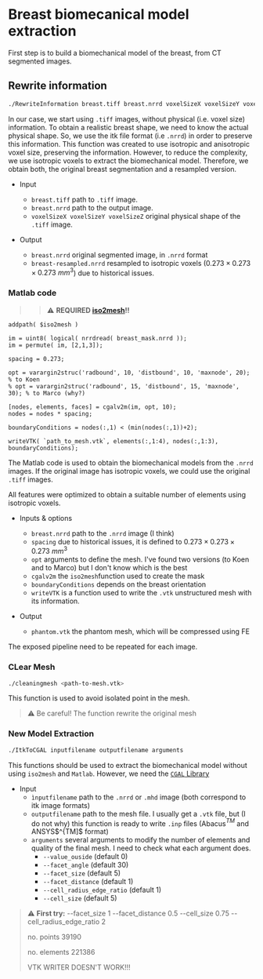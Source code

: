# Breast biomecanical model extraction

First step is to build a biomechanical model of the breast, from CT segmented images.


## Rewrite information

```bash
./RewriteInformation breast.tiff breast.nrrd voxelSizeX voxelSizeY voxelSizeZ
```
 
In our case, we start using `.tiff` images, without physical (i.e. voxel size) information. 
To obtain a realistic breast shape, we need to know the actual physical shape.
So, we use the itk file format (i.e `.nrrd`) in order to preserve this information.
This function was created to use isotropic and anisotropic voxel size, preserving the information.
However, to reduce the complexity, we use isotropic voxels to extract the biomechanical model.
Therefore, we obtain both, the original breast segmentation and a resampled version.

- Input 
  - `breast.tiff` path to `.tiff` image.
  - `breast.nrrd` path to the output image.
  - `voxelSizeX voxelSizeY voxelSizeZ` original physical shape of the `.tiff` image.

- Output
  - `breast.nrrd` original segmented image, in `.nrrd` format
  - `breast-resampled.nrrd` resampled to isotropic voxels ($0.273\times0.273\times0.273~mm^3$) due to historical issues.



### Matlab code

> > :warning: **REQUIRED [iso2mesh](https://github.com/fangq/iso2mesh)!!**
  
```
addpath( $iso2mesh )

im = uint8( logical( nrrdread( breast_mask.nrrd ));
im = permute( im, [2,1,3]);

spacing = 0.273; 

opt = varargin2struc('radbound', 10, 'distbound', 10, 'maxnode', 20); % to Koen
% opt = varargin2struc('radbound', 15, 'distbound', 15, 'maxnode', 30); % to Marco (why?)

[nodes, elements, faces] = cgalv2m(im, opt, 10);
nodes = nodes * spacing;

boundaryConditions = nodes(:,1) < (min(nodes(:,1))+2);

writeVTK( `path_to_mesh.vtk`, elements(:,1:4), nodes(:,1:3), boundaryConditions); 
```

The Matlab code is used to obtain the biomechanical models from the `.nrrd` images. 
If the original image has isotropic voxels, we could use the original `.tiff` images.

All features were optimized to obtain a suitable number of elements using isotropic voxels.

- Inputs & options
  - `breast.nrrd` path to the `.nrrd` image (I think)
  - `spacing` due to historical issues, it is defined to $0.273\times0.273\times0.273~mm^3$
  - `opt` arguments to define the mesh. I've found two versions (to Koen and to Marco) but I don't know which is the best
  - `cgalv2m` the `iso2mesh`function used to create the mask
  - `boundaryConditions` depends on the breast orientation
  - `writeVTK` is a function used to write the `.vtk` unstructured mesh with its information.

- Output
  - `phantom.vtk` the phantom mesh, which will be compressed using FE

The exposed pipeline need to be repeated for each image. 

### CLear Mesh

```bash
./cleaningmesh <path-to-mesh.vtk>
```

This function is used to avoid isolated point in the mesh. 

> :warning: Be careful! The function rewrite the original mesh
> 

### New Model Extraction

```bash
./ItkToCGAL inputfilename outputfilename arguments
```

This functions should be used to extract the biomechanical model without using `iso2mesh`  and `Matlab`.
However, we need the [`CGAL` Library](https://www.cgal.org/)

- Input 
  - `ìnputfilename`  path to the `.nrrd` or `.mhd` image (both correspond to itk image formats)
  - `outputfilename` path to the mesh file. I usually get a `.vtk` file, but (I do not why) this function is ready  to write `.inp` files (Abacus$^{TM}$ and ANSYS$^{TM]$ format)
  - `arguments` several arguments to modify the number of elements and quality of the final mesh. I need to check what each argument does.
    - `--value_ouside` (default 0)
    - `--facet_angle` (default 30)
    - `--facet_size` (default 5)
    - `--facet_distance` (default 1)
    - `--cell_radius_edge_ratio` (default 1)
    - `--cell_size` (default 5)

> :warning: **First try:** --facet_size 1 --facet_distance 0.5 --cell_size 0.75 --cell_radius_edge_ratio 2
> 
> no. points 39190
> 
> no. elements 221386
>
> VTK WRITER DOESN'T WORK!!!
> 
 

